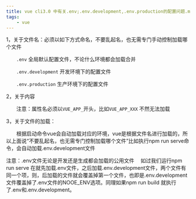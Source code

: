 ```yaml
---
title: vue cli3.0 中有关.env;.env.development,.env.production的配置问题.md
tags:
    - vue
---
```

1，关于文件名：必须以如下方式命名，不要乱起名，也无需专门手动控制加载哪个文件

　　`.env` 全局默认配置文件，不论什么环境都会加载合并

　　`.env.development` 开发环境下的配置文件

　　`.env.production` 生产环境下的配置文件

2，关于内容

　　注意：属性名必须以`VUE_APP_`开头，比如`VUE_APP_XXX` 不然无法加载

3，关于文件的加载：

　　根据启动命令vue会自动加载对应的环境，vue是根据文件名进行加载的，所以上面说“不要乱起名，也无需专门控制加载哪个文件”比如执行npm run serve命令，会自动加载.env.development文件

注意：.env文件无论是开发还是生成都会加载的公用文件　
如过我们运行npm run serve 在就先加载.env文件，之后加载.env.development文件，两个文件有同一个项，则，后加载的文件就会覆盖掉第一个文件，也即是.env.development文件覆盖掉了.env文件的NOOE_ENV选项。同理如果npm run build 就执行了.env和.env.development。